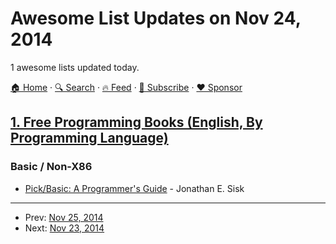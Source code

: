 # Awesome List Updates on Nov 24, 2014

1 awesome lists updated today.

[🏠 Home](/README.md) · [🔍 Search](https://www.trackawesomelist.com/search/) · [🔥 Feed](https://www.trackawesomelist.com/rss.xml) · [📮 Subscribe](https://trackawesomelist.us17.list-manage.com/subscribe?u=d2f0117aa829c83a63ec63c2f&id=36a103854c) · [❤️  Sponsor](https://github.com/sponsors/theowenyoung)



## [1. Free Programming Books (English, By Programming Language)](/content/EbookFoundation/free-programming-books/README.md)

### Basic / Non-X86

*   [Pick/Basic: A Programmer's Guide](http://www.jes.com/pb/) - Jonathan E. Sisk

---

- Prev: [Nov 25, 2014](/content/2014/11/25/README.md)
- Next: [Nov 23, 2014](/content/2014/11/23/README.md)